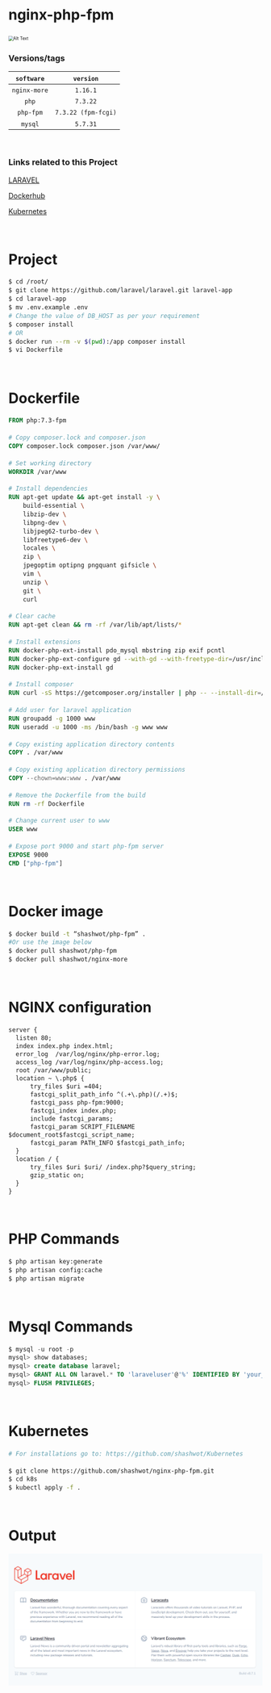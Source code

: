 # nginx-php-fpm

<img src="https://www.milesweb.in/hosting-faqs/wp-content/uploads/2019/05/How-To-Deploy-a-PHP-Application-with-Kubernetes-on-Ubuntu-16.04.gif" alt="Alt Text" style="zoom:60%" />

<br>

### Versions/tags

|  `software`  |      `version`      |
| :----------: | :-----------------: |
| `nginx-more` |      `1.16.1`       |
|    `php`     |      `7.3.22`       |
|  `php-fpm`   | `7.3.22 (fpm-fcgi)` |
|   `mysql`    |      `5.7.31`       |

<br>

### Links related to this Project

[LARAVEL](https://github.com/laravel/laravel)

[Dockerhub](https://hub.docker.com/r/shashwot/php-fpm)

[Kubernetes](https://github.com/shashwot/Kubernetes)

<br>

# Project

```bash
$ cd /root/
$ git clone https://github.com/laravel/laravel.git laravel-app
$ cd laravel-app
$ mv .env.example .env
# Change the value of DB_HOST as per your requirement 
$ composer install
# OR
$ docker run --rm -v $(pwd):/app composer install
$ vi Dockerfile
```

<br>

# Dockerfile

```dockerfile
FROM php:7.3-fpm

# Copy composer.lock and composer.json
COPY composer.lock composer.json /var/www/

# Set working directory
WORKDIR /var/www

# Install dependencies
RUN apt-get update && apt-get install -y \
    build-essential \
    libzip-dev \
    libpng-dev \
    libjpeg62-turbo-dev \
    libfreetype6-dev \
    locales \
    zip \
    jpegoptim optipng pngquant gifsicle \
    vim \
    unzip \
    git \
    curl

# Clear cache
RUN apt-get clean && rm -rf /var/lib/apt/lists/*

# Install extensions
RUN docker-php-ext-install pdo_mysql mbstring zip exif pcntl
RUN docker-php-ext-configure gd --with-gd --with-freetype-dir=/usr/include/ --with-jpeg-dir=/usr/include/ --with-png-dir=/usr/include/
RUN docker-php-ext-install gd

# Install composer
RUN curl -sS https://getcomposer.org/installer | php -- --install-dir=/usr/local/bin --filename=composer

# Add user for laravel application
RUN groupadd -g 1000 www
RUN useradd -u 1000 -ms /bin/bash -g www www

# Copy existing application directory contents
COPY . /var/www

# Copy existing application directory permissions
COPY --chown=www:www . /var/www

# Remove the Dockerfile from the build
RUN rm -rf Dockerfile

# Change current user to www
USER www

# Expose port 9000 and start php-fpm server
EXPOSE 9000
CMD ["php-fpm"]
```

<br>

# Docker image

```bash
$ docker build -t “shashwot/php-fpm” .
#Or use the image below
$ docker pull shashwot/php-fpm
$ docker pull shashwot/nginx-more
```

<br>

# NGINX configuration

```nginx
server {
  listen 80;
  index index.php index.html;
  error_log  /var/log/nginx/php-error.log;
  access_log /var/log/nginx/php-access.log;
  root /var/www/public;
  location ~ \.php$ {
      try_files $uri =404;
      fastcgi_split_path_info ^(.+\.php)(/.+)$;
      fastcgi_pass php-fpm:9000;
      fastcgi_index index.php;
      include fastcgi_params;
      fastcgi_param SCRIPT_FILENAME $document_root$fastcgi_script_name;
      fastcgi_param PATH_INFO $fastcgi_path_info;
  }
  location / {
      try_files $uri $uri/ /index.php?$query_string;
      gzip_static on;
  }
}
```

<br>

# PHP Commands

```bash
$ php artisan key:generate
$ php artisan config:cache
$ php artisan migrate
```

<br>

# Mysql Commands

```sql
$ mysql -u root -p
mysql> show databases;
mysql> create database laravel;
mysql> GRANT ALL ON laravel.* TO 'laraveluser'@'%' IDENTIFIED BY 'your_laravel_db_password';
mysql> FLUSH PRIVILEGES;
```

<br>

# Kubernetes

```bash
# For installations go to: https://github.com/shashwot/Kubernetes

$ git clone https://github.com/shashwot/nginx-php-fpm.git
$ cd k8s
$ kubectl apply -f .
```

<br>

# Output

![Alt text](Laravel.png?raw=true "Laravel")
